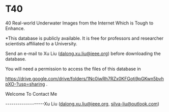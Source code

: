 # T40
40 Real-world Underwater Images from the Internet Which is Tough to Enhance.

*This database is publicly available. It is free for professors and researcher scientists affiliated to a University. 

Send an e-mail to Xu Liu ([dalong.xu.liu@ieee.org](mailto:dalong.xu.liu@ieee.org)) before downloading the database. 

You will need a permission to access the files of this database in 

https://drive.google.com/drive/folders/1Nc0iwRh7RZx0KFGotj9pGKwn5bvhpXO-?usp=sharing .

Welcome To Contact Me

-------------------Xu Liu (dalong.xu.liu@ieee.org, silva-liu@outlook.com)
